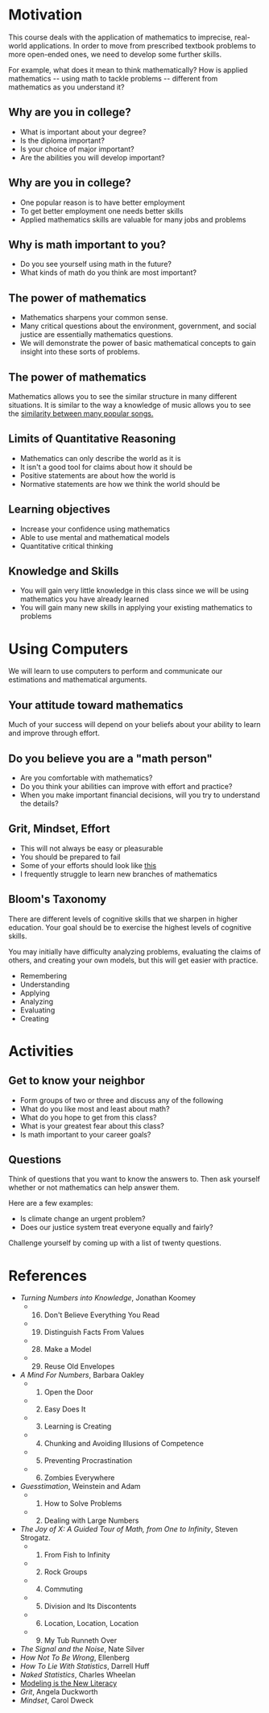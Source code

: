 # Motivation

This course deals with the application of mathematics to imprecise,
real-world applications.  In order to move from prescribed textbook
problems to more open-ended ones, we need to develop some further
skills.

For example, what does it mean to think mathematically?  How is applied
mathematics -- using math to tackle problems --
different from mathematics as you understand it?

## Why are you in college?

- What is important about your degree?
- Is the diploma important?
- Is your choice of major important?
- Are the abilities you will develop important?

## Why are you in college?

- One popular reason is to have better employment
- To get better employment one needs better skills
- Applied mathematics skills are valuable for many jobs and problems

## Why is math important to you?

- Do you see yourself using math in the future?
- What kinds of math do you think are most important?

## The power of mathematics

- Mathematics sharpens your common sense.
- Many critical questions about the environment, government, and social
justice are essentially mathematics questions.
- We will demonstrate the power of basic mathematical concepts to gain
insight into these sorts of problems.

## The power of mathematics

Mathematics allows you to see the similar structure in many different
situations.  It is similar to the way a knowledge of music allows you to
see the
[similarity between many popular
songs.](https://www.youtube.com/watch?v=QpB_40hYjXU)

## Limits of Quantitative Reasoning

- Mathematics can only describe the world as it is
- It isn't a good tool for claims about how it should be
- Positive statements are about how the world is
- Normative statements are how we think the world should be

## Learning objectives

- Increase your confidence using mathematics
- Able to use mental and mathematical models
- Quantitative critical thinking

## Knowledge and Skills

- You will gain very little knowledge in this class since we will be
    using mathematics you have already learned
- You will gain many new skills in applying your existing mathematics to
    problems

# Using Computers

We will learn to use computers to perform and communicate our
estimations and mathematical arguments.


## Your attitude toward mathematics

Much of your success will depend on your beliefs about your ability to
learn and improve through effort.

## Do you believe you are a "math person"

- Are you comfortable with mathematics?
- Do you think your abilities can improve with effort and practice?
- When you make important financial decisions, will you try to
    understand the details?

## Grit, Mindset, Effort

- This will not always be easy or pleasurable
- You should be prepared to fail
- Some of your efforts should look like [this](https://t.co/gpISMANVMz)
- I frequently struggle to learn new branches of mathematics


## Bloom's Taxonomy

There are different levels of cognitive skills that we sharpen in higher
education.  Your goal should be to exercise the highest levels of
cognitive skills.

You may initially have difficulty analyzing problems, evaluating the
claims of others, and creating your own models, but this will get easier
with practice.

- Remembering
- Understanding
- Applying
- Analyzing
- Evaluating
- Creating

# Activities

## Get to know your neighbor
- Form groups of two or three and discuss any of the following
- What do you like most and least about math?
- What do you hope to get from this class?
- What is your greatest fear about this class?
- Is math important to your career goals?
<!-- now introduce your neighbor to the class -->

## Questions

Think of questions that you want to know the answers to.  Then ask
yourself whether or not mathematics can help answer them.

Here are a few examples:

- Is climate change an urgent problem?
- Does our justice system treat everyone equally and fairly?

Challenge yourself by coming up with a list of twenty questions.


# References

- *Turning Numbers into Knowledge*, Jonathan Koomey
    - 16. Don't Believe Everything You Read
    - 19. Distinguish Facts From Values
    - 28. Make a Model
    - 29. Reuse Old Envelopes
- *A Mind For Numbers*, Barbara Oakley
    - 1. Open the Door
    - 2. Easy Does It
    - 3. Learning is Creating
    - 4. Chunking and Avoiding Illusions of Competence
    - 5. Preventing Procrastination
    - 6. Zombies Everywhere
- *Guesstimation*, Weinstein and Adam
    - 1. How to Solve Problems
    - 2. Dealing with Large Numbers
- *The Joy of X: A Guided Tour of Math, from One to Infinity*, Steven Strogatz.
    - 1. From Fish to Infinity
    - 2. Rock Groups
    - 4. Commuting
    - 5. Division and Its Discontents
    - 6. Location, Location, Location
    - 9. My Tub Runneth Over
- *The Signal and the Noise*, Nate Silver
- *How Not To Be Wrong*, Ellenberg
- *How To Lie With Statistics*, Darrell Huff
- *Naked Statistics*, Charles Wheelan
- [Modeling is the New Literacy](http://www.chris-granger.com/2015/01/26/coding-is-not-the-new-literacy/)
- *Grit*, Angela Duckworth
- *Mindset*, Carol Dweck

